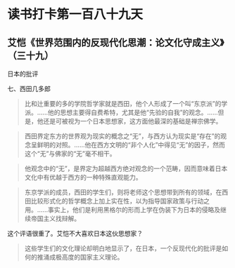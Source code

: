 读书打卡第一百八十九天
===

艾恺《世界范围内的反现代化思潮：论文化守成主义》（三十九）
---

日本的批评

七、西田几多郎

> 比和辻重要的多的学院哲学家就是西田，他个人形成了一个叫“东京派”的学派。……他的思想主要得自费希特，尤其是他“先验的自我”的观念。……但是，他还是可被视为一个日本思想家，这方面他最深的基础是禅宗佛学。

> 西田界定东方的世界观为现实的概念之“无”，与西方认为现实是“存在”的观念呈鲜明的对照。……他在西方文明的“非个人化”中得见“无”的因子，然而这个“无”与佛家的“无”毫不相干。

> 他观念中的“无”，是界定为超越西方绝对观念的一个范畴，因而意味着日本文化中有优越于西方的一种特殊直观能力。

> 东京学派的成员，西田的学生们，则将老师这个思想带到所有的领域，在西田比较形式化的哲学概念上加上实在性，以为指导国家政策与行动之用。……事实上，他们是利用黑格尔的形而上学在伪装下为日本的侵略及继续帝国主义找辩解。

这个评语很重了。艾恺不大喜欢日本这伙思想家？

> 这些学生们的文化理论却明白地显示了，在日本，一个反现代化的批评是如何的推涌成极高度的国家主义理论。